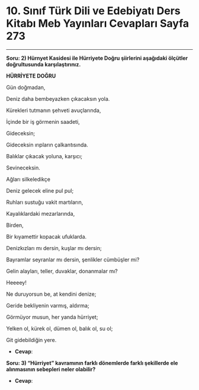 # 10. Sınıf Türk Dili ve Edebiyatı Ders Kitabı Meb Yayınları Cevapları Sayfa 273

---

**Soru: 2) Hürnyet Kasidesi ile Hürriyete Doğru şiirlerini aşağıdaki ölçütler doğrultusunda karşılaştırınız.**

**HÜRRİYETE DOĞRU**

Gün doğmadan,

 Deniz daha bembeyazken çıkacaksın yola.

 Kürekleri tutmanın şehveti avuçlarında,

 İçinde bir iş görmenin saadeti,

 Gideceksin;

 Gideceksin ırıpların çalkantısında.

 Balıklar çıkacak yoluna, karşıcı;

 Sevineceksin.

 Ağları silkeledikçe

 Deniz gelecek eline pul pul;

 Ruhları sustuğu vakit martıların,

 Kayalıklardaki mezarlarında,

 Birden,

 Bir kıyamettir kopacak ufuklarda.

 Denizkızları mı dersin, kuşlar mı dersin;

 Bayramlar seyranlar mı dersin, şenlikler cümbüşler mi?

 Gelin alayları, teller, duvaklar, donanmalar mı?

 Heeeey!

 Ne duruyorsun be, at kendini denize;

 Geride bekliyenin varmış, aldırma;

 Görmüyor musun, her yanda hürriyet;

 Yelken ol, kürek ol, dümen ol, balık ol, su ol;

 Git gidebildiğin yere.

-   **Cevap**:

**Soru: 3) “Hürriyet” kavramının farklı dönemlerde farklı şekillerde ele alınmasının sebepleri neler olabilir?**

-   **Cevap**: